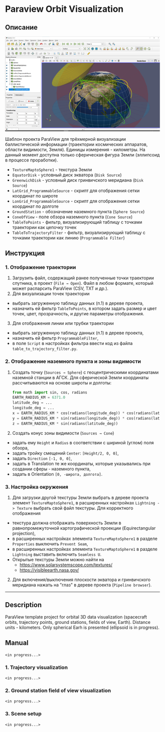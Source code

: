 # Paraview Orbit Visualization

## Описание

![](./image1.png)

Шаблон проекта ParaView для трёхмерной визуализации баллистической информации (траектории космических аппаратов, области видимости, Земля). Единицы измерения - километры. На данный момент доступна только сферическая фигура Земли (эллипсоид в процессе проработки).

* `TextureMaptoSphere1` - текстура Земли
* `EquatorDisk` - условный диск экватора (`Disk Source`)
* `GreenwichDisk` - условный диск гринвичского меридиана (`Disk Source`)
* `LatGrid_ProgrammableSource` - скрипт для отображения сетки координат по широте
* `LonGrid_ProgrammableSource` - скрипт для отображения сетки координат по долготе
* `GroundStation` - обозначение наземного пункта (`Sphere Source`)
* `ConeOfView` - поле обзора наземного пункта  (`Cone Source`)
* `TableToPoints` - фильтр, визуализирующий таблицу с точками траектории как цепочку точек
* `TableToTrajectoryFilter` - фильтр, визуализирующий таблицу с точками траектории как линию (`Programmable Filter`)

## Инструкция

### 1. Отображение траектории

1. Загрузить файл, содержащий ранее полученные точки траектории спутника, в проект (`File → Open`). Файл в любом формате, который может распарсить ParaView (CSV, TXT и др.).
2. Для визуализации точек траектории
  * выбрать загруженную таблицу данных (п.1) в дереве проекта,
  * назначить ей фильтр `TableToPoints`, в котором задать размер и цвет точек, цвет, прозрачность, и другие параметры отображения.
3. Для отображения линии или трубки траектории
  * выбрать загруженную таблицу данных (п.1) в дереве проекта,
  * назначить ей фильтр `ProgrammableFilter`,
  * в поле `Script` в настройках фильтра ввести код из файла `table_to_trajectory_filter.py`.

### 2. Отображение наземного пункта и зоны видимости

1. Создать точку (`Sources → Sphere`) с геоцентрическими координатами наземной станции в АГСК. Для сферической Земли координаты рассчитываются на основе широты и долготы:
    ```python
    from math import sin, cos, radians
    EARTH_RADIUS_KM = 6371.0
    latitude_deg = ...
    longitude_deg = ...
    x = EARTH_RADIUS_KM * cos(radians(longitude_deg)) * cos(radians(latitude_deg))
    y = EARTH_RADIUS_KM * sin(radians(longitude_deg)) * cos(radians(latitude_deg))
    z = EARTH_RADIUS_KM * sin(radians(latitude_deg))
    ```
2. Создать конус зоны видимости (`Sources → Cone`)
  * задать ему `Height` и `Radius` в соответствии с шириной (углом) поля обзора,
  * задать тройку смещений `Center`: `[Height/2, 0, 0]`,
  * задать `Direction` `[-1, 0, 0]`,
  * задать в Translation те же координаты, которые указывались при создании сферы - наземного пункта,
  * задать в Orientation `[0, -широта, долгота]`.

### 3. Настройка окружения

1. Для загрузки другой текстуры Земли выбрать в дереве проекта элемент `TextureMaptoSphere1`, в расширенных настройках `Lightning -> Texture` выбрать свой файл текстуры. Для корректного отображения
  * текстура должна отображать поверхность Земли в   равнопромежуточной картографической проекции   (Equirectangular projection),
  * в расширенных настройках элемента `TextureMaptoSphere1` в   разделе `Properties` выключить `Prevent Seam`,
  * в расширенных настройках элемента `TextureMaptoSphere1` в   разделе `Lightning` выставить включить `Seamless U`.
  * Открытые текстуры Земли можно найти на
    * https://www.solarsystemscope.com/textures/
    * https://visibleearth.nasa.gov/
2. Для включения/выключения плоскости экватора и гринвичского меридиана нажать на "глаз" в дереве проекта (`Pipeline browser`).

---

## Description

ParaView template project for orbital 3D data visualization (spacecraft orbits, trajectory points, ground stations, fields of view, Earth). Distance units - kilometers. Only spherical Earh is presented (ellipsoid is in progress).

## Manual

    <in progress...>

### 1. Trajectory visualization

    <in progress...>

### 2. Ground station field of view visualization

    <in progress...>

### 3. Scene setup

    <in progress...>
